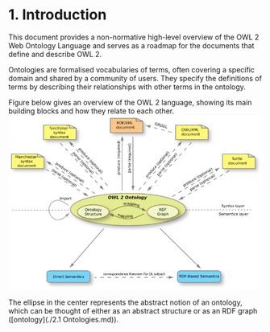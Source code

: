 # 1. Introduction
This document provides a non-normative high-level overview of the OWL 2 Web Ontology Language and serves as a roadmap for the documents that define and describe OWL 2.

Ontologies are formalised vocabularies of terms, often covering a specific domain and shared by a community of users. They specify the definitions of terms by describing their relationships with other terms in the ontology. 

Figure below gives an overview of the OWL 2 language, showing its main building blocks and how they relate to each other. 
![owl2 structure](https://github.com/JKChang2015/My_library/raw/master/Notes%20pics/OWL2%20structure.png)

The ellipse in the center represents the abstract notion of an ontology, which can be thought of either as an abstract structure or as an RDF graph ([ontology](./2.1 Ontologies.md)).
